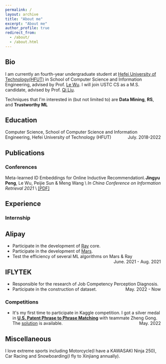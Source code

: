 ```yaml
---
permalink: /
layout: archive
title: "About me"
excerpt: "About me"
author_profile: true
redirect_from: 
  - /about/
  - /about.html
---
```


## Bio

I am currently an fourth-year undergraduate student at [Hefei University of Technology(HFUT)](http://www.hfut.edu.cn) in School of Computer Science and Information Engineering, advised by Prof. [Le Wu](http://le-wu.com). I will join USTC CS as a M.S. candidate, advised by Prof. [Qi Liu](http://staff.ustc.edu.cn/~qiliuql/).

Techniques that I'm interested in (but not limited to) are **Data Mining**, **RS**, and **Trustworthy ML**


## Education
Computer Science, School of Computer Science and Information Engineering, Hefei University of Technology (HFUT) <span style="float:right;">July. 2018-2022</span>

<!-- # Research Experience


Visiting scholar in Prof. **Wei Wang** & **Yizhou Sun**’s group <span style="float:right;">July. 2019 - Sept.2019</span>  
Department of Computer Science, University of California, Los Angeles, USA 

Remote research intern in Prof. **Zhangyang Wang**’s group  	                                          <span style="float:right;">May. 2020 – Present</span>  
Department of Electrical & Computer Engineering, University of Texas at Austin, USA

Remote intern advised by Dr. **Ruirui Li** and Dr. **Oguz Elibol** in Amazon Alexa Group  	                            <span style="float:right;">Aug. 2020 – Present</span>

Research intern advised by Prof. **Xiangnan He**             <span style="float:right;">March. 2019 – Present</span>   
Department of Data Science, USTC, China  
Also co-advised by Dr. **Fuli Feng** in National University of Singapore -->



## Publications

### Conferences
Meta-learned ID Embeddings for Online Inductive Recommendation\\
**Jingyu Peng**,  Le Wu, Peijie Sun & Meng Wang \\
*In China Conference on Information Retrieval 2021* \\
[[PDF]](https://link.springer.com/chapter/10.1007/978-3-030-88189-4_3)


## Experience

### Internship
## Alipay
+ Participate in the development of [Ray](https://www.ray.io/) core.
+ Participate in the development of [Mars](https://docs.pymars.org/en/latest/).
+ Test the efficiency of several ML algorithms on Mars & Ray
<span style="float:right;">June. 2021 - Aug. 2021</span>

## IFLYTEK
+ Responsible for the research of Job Competency Perception Diagnosis.
+ Participate in the construction of dataset.
<span style="float:right;">May. 2022 - Now</span>

### Competitions
+ It's my first time to participate in Kaggle competition. I got a silver medal in [**U.S. Patent Phrase to Phrase Matching**](https://www.kaggle.com/competitions/us-patent-phrase-to-phrase-matching) with teammate Zheng Gong. The [solution](https://github.com/jypeng28/Kaggle_Patent) is available.
<span style="float:right;">May. 2022</span>


<!-- ## Services
* Program Committee: CIKM (2021-2022)

* Reviewer: ICML 2022, NeurIPS 2022

* Journal Reviewer: TOIS, TKDE -->

<!-- 
# Working Projects

**Conversational Gradient Recommendation**  
Working Paper 2021
Advisor: Prof. X

**Adversarial Training Method for Robustness in Natural Language Processing**  
Working Paper 2020
Advisor: Prof. Zhangyang Wang

**Automated Meta-path Discovery on Large-scale Knowledge Graph via Meta-learning**  
Working Paper 2020
Advisor: Prof. Yizhou Sun & Prof. Wei Wang


Zero parallel corpus Multimodal neural machine translation method. 		         <span style="float:right;">Number: CN110245364A</span>  
Enhong Chen, Qi Liu, Yijun Wang, **Tianxin Wei**

A meta-learning recommendation method for cold-start users.                                             <span style="float:right;">Being Processed</span>  
Xiangnan He, **Tianxin Wei**, Ziwei Wu, Fuli Feng

Mitigating popularity bias in recommendation system via causal inference                       <span style="float:right;">Being Processed</span>  
Xiangnan He, **Tianxin Wei**, Fuli Feng, Jiawei Chen, Jinfeng Yi -->


## Miscellaneous
I love extreme sports including Motorcycle(I have a KAWASAKI Ninja 250), Car Racing and Snowboarding(I fly to Xinjiang annually).





